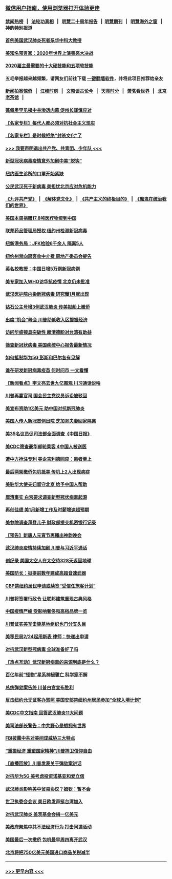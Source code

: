 ### [微信用户指南，使用浏览器打开体验更佳](https://github.com/gfw-breaker/banned-news1/blob/master/indexes/wechat-guide.md?t=0)
#### [禁闻热榜](热点新闻.md?t=0)  &nbsp;&nbsp;|&nbsp;&nbsp; [法轮功真相](https://github.com/gfw-breaker/truth/blob/master/README.md?t=0) &nbsp;&nbsp;|&nbsp;&nbsp; [明慧二十周年报告](https://github.com/gfw-breaker/mh-reports/blob/master/README.md?t=0) &nbsp;&nbsp;|&nbsp;&nbsp;[明慧期刊](https://github.com/gfw-breaker/mh-qikan) &nbsp;&nbsp;|&nbsp;&nbsp; [明慧海外之窗](https://github.com/gfw-breaker/mh-news/blob/master/README.md?t=0) &nbsp;&nbsp;|&nbsp;&nbsp; [神韵特别报道](https://github.com/gfw-breaker/mh-news/blob/master/shenyun.md?t=0)
#### [首例美国武汉肺炎死者系华中科大教授](../pages/nsc412/n11855500.md?t=02092111) 
#### [美知名预言家：2020年世界上演善恶大决战](../pages/nsc412/n11855418.md?t=02092111) 
#### [2020雇主最需要的十大硬技能和五项软技能](../pages/nsc412/n11850953.md?t=02092111) 
#### 五毛举报越来越频繁，请网友们前往下载 [一键翻墙软件](https://github.com/gfw-breaker/ssr-accounts)，并将此项目推荐给亲友
#### [新闻拍案惊奇](https://github.com/gfw-breaker/banned-news1/blob/master/pages/link4.md) &nbsp;&nbsp;|&nbsp;&nbsp; [江峰时刻](https://github.com/gfw-breaker/banned-news1/blob/master/pages/link4.md) &nbsp;&nbsp;|&nbsp;&nbsp; [文昭谈古论今](https://github.com/gfw-breaker/banned-news1/blob/master/pages/link4.md) &nbsp;&nbsp;|&nbsp;&nbsp; [天亮时分](https://github.com/gfw-breaker/banned-news1/blob/master/pages/link4.md) &nbsp;&nbsp;|&nbsp;&nbsp; [萧茗看世界](https://github.com/gfw-breaker/banned-news1/blob/master/pages/link4.md) &nbsp;&nbsp;|&nbsp;&nbsp; [北京老茶馆](https://github.com/gfw-breaker/banned-news1/blob/master/pages/link4.md) &nbsp;&nbsp;|&nbsp;&nbsp; 
#### [蓬佩奥罕见揭中共渗透内幕 促州长谨慎应对](../pages/nsc412/n11854685.md?t=02092111) 
#### [【名家专栏】每代人都必须对抗社会主义现实](../pages/nsc412/n11831412.md?t=02092111) 
#### [【名家专栏】是时候拒绝“封杀文化”了](../pages/nsc412/n11814093.md?t=02092111) 
#### [>>> 我要声明退出共产党、共青团、少年队 <<<](https://github.com/begood0513/goodnews/blob/master/quit/letter.md) 
#### [新型冠状病毒疫情意外加剧中美“脱钩”](../pages/nsc412/n11854475.md?t=02092111) 
#### [纽约医生诊所的口罩开始紧缺](../pages/nsc412/n11853364.md?t=02092111) 
#### [公民武汉死于新病毒 美担忧北京应对危机能力](../pages/nsc412/n11854331.md?t=02092111) 
#### [《九评共产党》](https://github.com/begood0513/9ping.md/blob/master/README.md) &nbsp;|&nbsp; [《解体党文化》](../../../../jtdwh.md/blob/master/README.md)  &nbsp;|&nbsp; [《共产主义的终极目的》](../../../../gczydzjmd.md/blob/master/README.md) &nbsp;|&nbsp; [《魔鬼在统治我们的世界》](../../../../mgztzwmdsj.md/blob/master/README.md) 
#### [美国本周捐赠17.8吨医疗物资到中国](../pages/nsc412/n11854269.md?t=02092111) 
#### [联邦药品管理局授权  纽约州检测新冠病毒](../pages/nsc412/n11853371.md?t=02092111) 
#### [纽新港务局：JFK检验6千余人  隔离5人](../pages/nsc412/n11853366.md?t=02092111) 
#### [纽约州禁向房客收中介费  房地产委员会提告](../pages/nsc412/n11853360.md?t=02092111) 
#### [英名校教授：中国日增5万例新冠病例](../pages/nsc412/n11854174.md?t=02092111) 
#### [美专家加入WHO访华抗疫情 北京仍未批准](../pages/nsc412/n11854043.md?t=02092111) 
#### [武汉医护院内染新冠病毒 研究曝1月就出现](../pages/nsc412/n11852928.md?t=02092111) 
#### [钻石公主号增3例武汉肺炎 传美拟船上撤侨](../pages/nsc412/n11853240.md?t=02092111) 
#### [出席“机会”峰会 川普助低收入区提振经济](../pages/nsc412/n11853232.md?t=02092111) 
#### [访问华盛顿具突破性 赖清德盼对台湾有助益](../pages/nsc412/n11853129.md?t=02092111) 
#### [筛查新冠状病毒 美国疾控中心报告最新情况](../pages/nsc412/n11853070.md?t=02092111) 
#### [如何抵制华为5G 彭斯和巴尔各有见解](../pages/nsc412/n11852535.md?t=02092111) 
#### [谁在研发新冠病毒疫苗 何时问市 一文看懂](../pages/nsc412/n11852840.md?t=02092111) 
#### [【新闻看点】李文亮去世九亿围观 川习通话说啥](../pages/nsc412/n11852360.md?t=02092111) 
#### [川普再赢官司 国会民主党议员诉讼被驳回](../pages/nsc412/n11852287.md?t=02092111) 
#### [美宣布资助1亿美元 助中国对抗新冠肺炎](../pages/nsc412/n11852531.md?t=02092111) 
#### [美国人传人新冠首例出院 芝加哥夫妻回家隔离](../pages/nsc412/n11852452.md?t=02092111) 
#### [美35名议员促司法部全面调查《中国日报》](../pages/nsc412/n11852435.md?t=02092111) 
#### [美CDC筛查豪华邮轮乘客 4中国人被送医](../pages/nsc412/n11852085.md?t=02092111) 
#### [遭中方抢注专利 美企吉利德回应：患者至上](../pages/nsc412/n11852037.md?t=02092111) 
#### [最后两架撤侨包机抵美 传机上2人出现病症](../pages/nsc412/n11852173.md?t=02092111) 
#### [美驻华大使夫妇留守北京 给予中国人帮助](../pages/nsc412/n11852165.md?t=02092111) 
#### [厘清事实 白宫要求调查新型冠状病毒起源](../pages/nsc412/n11852106.md?t=02092111) 
#### [再创佳绩 美1月新增工作及时薪增速超预期](../pages/nsc412/n11852174.md?t=02092111) 
#### [美参院调查拜登儿子 财政部提交机密银行记录](../pages/nsc412/n11851808.md?t=02092111) 
#### [【预告】新唐人元宵节再播出神韵晚会](../pages/nsc412/n11843192.md?t=02092111) 
#### [武汉肺炎疫情持续加剧 川普与习近平通话](../pages/nsc412/n11851613.md?t=02092111) 
#### [创纪录 美国太空人在太空待328天返回地球](../pages/nsc412/n11851266.md?t=02092111) 
#### [美国防长：拟提前数年建成高超音速武器](../pages/nsc412/n11850959.md?t=02092111) 
#### [CBP禁纽约居民申请或续签“受信任旅客计划”](../pages/nsc412/n11850857.md?t=02092111) 
#### [川普将签署行政令 让联邦建筑重现古典风格](../pages/nsc412/n11850654.md?t=02092111) 
#### [中国疫情严峻 受影响奢侈和高档品牌一览](../pages/nsc412/n11850319.md?t=02092111) 
#### [川普证实美军击毙基地组织也门分支头目](../pages/nsc412/n11850383.md?t=02092111) 
#### [美移民局2/24起用新表 律师：快递出申请](../pages/nsc412/n11848220.md?t=02092111) 
#### [对抗武汉新型冠病毒 全球准备好了吗](../pages/nsc412/n11850142.md?t=02092111) 
#### [【热点互动】武汉新冠病毒的来源到底是什么？](../pages/nsc412/n11849749.md?t=02092111) 
#### [百亿年前“怪物”星系神秘骤亡 科学家不解](../pages/nsc412/n11849863.md?t=02092111) 
#### [总统弹劾案告终 川普白宫宣布胜利](../pages/nsc412/n11849985.md?t=02092111) 
#### [反击纽约允无证客办驾照  美国安部禁纽约州居民参加“全球入境计划”](../pages/nsc412/n11849828.md?t=02092111) 
#### [美CDC中文指南 回答武汉肺炎11大问题](../pages/nsc412/n11849703.md?t=02092111) 
#### [美司法部长警告：中共野心是想拥有世界](../pages/nsc412/n11849769.md?t=02092111) 
#### [FBI披露中共对美间谍威胁三大特点](../pages/nsc412/n11849700.md?t=02092111) 
#### [“重振经济 重塑国家精神”川普捍卫信仰自由](../pages/nsc412/n11849641.md?t=02092111) 
#### [【直播回放】川普发表关于弹劾案讲话](../pages/nsc412/n11849472.md?t=02092111) 
#### [对抗华为5G 美考虑投资诺基亚和爱立信](../pages/nsc412/n11849510.md?t=02092111) 
#### [武汉肺炎影响美中贸易协议？姆钦：暂不会](../pages/nsc412/n11849497.md?t=02092111) 
#### [世卫执委会会议 美日欧发声挺台湾加入](../pages/nsc412/n11849433.md?t=02092111) 
#### [对抗武汉肺炎 盖茨基金会捐一亿美元](../pages/nsc412/n11848953.md?t=02092111) 
#### [美政府聚焦中共不法经济行为 打击间谍活动](../pages/nsc412/n11849322.md?t=02092111) 
#### [美国最后一次撤侨 包机最早周四离开武汉](../pages/nsc412/n11849395.md?t=02092111) 
#### [北京将把750亿美元美国进口商品关税减半](../pages/nsc412/n11848896.md?t=02092111) 

----
#### [ >>> 更早内容 <<< ](../indexes/nsc412-earlier.md)
